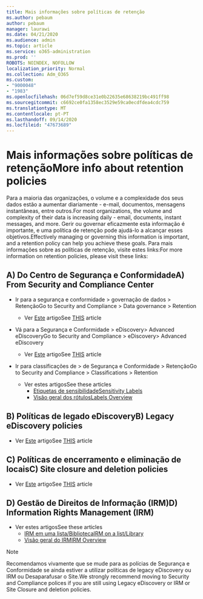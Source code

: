 ```yaml
---
title: Mais informações sobre políticas de retenção
ms.author: pebaum
author: pebaum
manager: laurawi
ms.date: 04/21/2020
ms.audience: admin
ms.topic: article
ms.service: o365-administration
ms.prod: ''
ROBOTS: NOINDEX, NOFOLLOW
localization_priority: Normal
ms.collection: Adm_O365
ms.custom:
- "9000048"
- "1983"
ms.openlocfilehash: 06d7ef59d8ce31e0b22635e68638219bc491ff98
ms.sourcegitcommit: c6692ce0fa1358ec3529e59ca0ecdfdea4cdc759
ms.translationtype: MT
ms.contentlocale: pt-PT
ms.lasthandoff: 09/14/2020
ms.locfileid: "47673689"
---
```

# <a name="more-info-about-retention-policies"></a><span data-ttu-id="2a145-102">Mais informações sobre políticas de retenção</span><span class="sxs-lookup"><span data-stu-id="2a145-102">More info about retention policies</span></span>

<span data-ttu-id="2a145-103">Para a maioria das organizações, o volume e a complexidade dos seus dados estão a aumentar diariamente - e-mail, documentos, mensagens instantâneas, entre outros.</span><span class="sxs-lookup"><span data-stu-id="2a145-103">For most organizations, the volume and complexity of their data is increasing daily - email, documents, instant messages, and more.</span></span> <span data-ttu-id="2a145-104">Gerir ou governar eficazmente esta informação é importante, e uma política de retenção pode ajudá-lo a alcançar esses objetivos.</span><span class="sxs-lookup"><span data-stu-id="2a145-104">Effectively managing or governing this information is important, and a retention policy can help you achieve these goals.</span></span> <span data-ttu-id="2a145-105">Para mais informações sobre as políticas de retenção, visite estes links:</span><span class="sxs-lookup"><span data-stu-id="2a145-105">For more information on retention policies, please visit these links:</span></span>

## <a name="a-from-security-and-compliance-center"></a><span data-ttu-id="2a145-106">A) Do Centro de Segurança e Conformidade</span><span class="sxs-lookup"><span data-stu-id="2a145-106">A) From Security and Compliance Center</span></span>

- <span data-ttu-id="2a145-107">Ir para a segurança e conformidade > governação de dados > Retenção</span><span class="sxs-lookup"><span data-stu-id="2a145-107">Go to Security and Compliance > Data governance > Retention</span></span>
  - <span data-ttu-id="2a145-108">Ver [Este](https://docs.microsoft.com/microsoft-365/compliance/retention-policies) artigo</span><span class="sxs-lookup"><span data-stu-id="2a145-108">See [THIS](https://docs.microsoft.com/microsoft-365/compliance/retention-policies) article</span></span>

- <span data-ttu-id="2a145-109">Vá para a Segurança e Conformidade > eDiscovery> Advanced eDiscovery</span><span class="sxs-lookup"><span data-stu-id="2a145-109">Go to Security and Compliance > eDiscovery> Advanced eDiscovery</span></span> 
  - <span data-ttu-id="2a145-110">Ver [Este](https://docs.microsoft.com/microsoft-365/compliance/ediscovery-cases) artigo</span><span class="sxs-lookup"><span data-stu-id="2a145-110">See [THIS](https://docs.microsoft.com/microsoft-365/compliance/ediscovery-cases) article</span></span>

- <span data-ttu-id="2a145-111">Ir para classificações de > de Segurança e Conformidade > Retenção</span><span class="sxs-lookup"><span data-stu-id="2a145-111">Go to Security and Compliance > Classifications > Retention</span></span>
  - <span data-ttu-id="2a145-112">Ver estes artigos</span><span class="sxs-lookup"><span data-stu-id="2a145-112">See these articles</span></span>
    - [<span data-ttu-id="2a145-113">Etiquetas de sensibilidade</span><span class="sxs-lookup"><span data-stu-id="2a145-113">Sensitivity Labels</span></span>](https://docs.microsoft.com/microsoft-365/compliance/sensitivity-labels)
    - [<span data-ttu-id="2a145-114">Visão geral dos rótulos</span><span class="sxs-lookup"><span data-stu-id="2a145-114">Labels Overview</span></span>](https://docs.microsoft.com/microsoft-365/compliance/labels)

## <a name="b-legacy-ediscovery-policies"></a><span data-ttu-id="2a145-115">B) Políticas de legado eDiscovery</span><span class="sxs-lookup"><span data-stu-id="2a145-115">B) Legacy eDiscovery policies</span></span>

- <span data-ttu-id="2a145-116">Ver [Este](https://support.office.com/article/Set-up-an-eDiscovery-Center-in-SharePoint-Online-A18F8975-AA7F-43B4-A7D6-001D14744D8E) artigo</span><span class="sxs-lookup"><span data-stu-id="2a145-116">See [THIS](https://support.office.com/article/Set-up-an-eDiscovery-Center-in-SharePoint-Online-A18F8975-AA7F-43B4-A7D6-001D14744D8E) article</span></span>

## <a name="c-site-closure-and-deletion-policies"></a><span data-ttu-id="2a145-117">C) Políticas de encerramento e eliminação de locais</span><span class="sxs-lookup"><span data-stu-id="2a145-117">C) Site closure and deletion policies</span></span>

- <span data-ttu-id="2a145-118">Ver [Este](https://support.office.com/article/Use-policies-for-site-closure-and-deletion-A8280D82-27FD-48C5-9ADF-8A5431208BA5) artigo</span><span class="sxs-lookup"><span data-stu-id="2a145-118">See [THIS](https://support.office.com/article/Use-policies-for-site-closure-and-deletion-A8280D82-27FD-48C5-9ADF-8A5431208BA5) article</span></span>  

## <a name="d-information-rights-management-irm"></a><span data-ttu-id="2a145-119">D) Gestão de Direitos de Informação (IRM)</span><span class="sxs-lookup"><span data-stu-id="2a145-119">D) Information Rights Management (IRM)</span></span>

- <span data-ttu-id="2a145-120">Ver estes artigos</span><span class="sxs-lookup"><span data-stu-id="2a145-120">See these articles</span></span>
  - [<span data-ttu-id="2a145-121">IRM em uma lista/Biblioteca</span><span class="sxs-lookup"><span data-stu-id="2a145-121">IRM on a list/Library</span></span>](https://support.office.com/article/apply-information-rights-management-to-a-list-or-library-3bdb5c4e-94fc-4741-b02f-4e7cc3c54aa1)
  - [<span data-ttu-id="2a145-122">Visão geral do IRM</span><span class="sxs-lookup"><span data-stu-id="2a145-122">IRM Overview</span></span>](https://support.office.com/article/create-and-apply-information-management-policies-eb501fe9-2ef6-4150-945a-65a6451ee9e9)

> [!Note]
> <span data-ttu-id="2a145-123">Recomendamos vivamente que se mude para as polícias de Segurança e Conformidade se ainda estiver a utilizar políticas de legacy eDiscovery ou IRM ou Desaparafusar o Site.</span><span class="sxs-lookup"><span data-stu-id="2a145-123">We strongly recommend moving to Security and Compliance polices if you are still using Legacy eDiscovery or IRM or Site Closure and deletion policies.</span></span>
